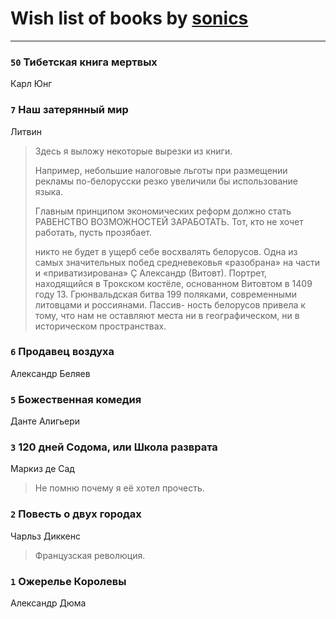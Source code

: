 # Wish list of books by [sonics](http://vk.com/id5880221)
---

### `50` Тибетская книга мертвых
Карл Юнг

### `7` Наш затерянный мир
Литвин
> Здесь я выложу некоторые вырезки из книги.
> 
> Например, небольшие налоговые льготы
> при размещении рекламы по-белорусски резко увеличили бы
> использование языка.
> 
> Главным принципом экономических реформ
> должно стать РАВЕНСТВО ВОЗМОЖНОСТЕЙ ЗАРАБОТАТЬ.
> Тот, кто не хочет работать, пусть прозябает.
> 
> никто не будет в
> ущерб себе восхвалять белорусов. Одна из самых значительных
> побед средневековья «разобрана» на части и «приватизирована»
> Ç Александр (Витовт).
> Портрет, находящийся
> в Трокском костёле,
> основанном Витовтом
> в 1409 году
> 13. Грюнвальдская битва 199
> поляками, современными литовцами и россиянами. Пассив-
> ность белорусов привела к тому, что нам не оставляют места
> ни в географическом, ни в историческом пространствах.

### `6` Продавец воздуха
Александр Беляев

### `5` Божественная комедия
Данте Алигьери

### `3` 120 дней Содома, или Школа разврата
Маркиз де Сад
> Не помню почему я её хотел прочесть.

### `2` Повесть о двух городах
Чарльз Диккенс
> Французская революция.

### `1` Ожерелье Королевы
Александр Дюма

